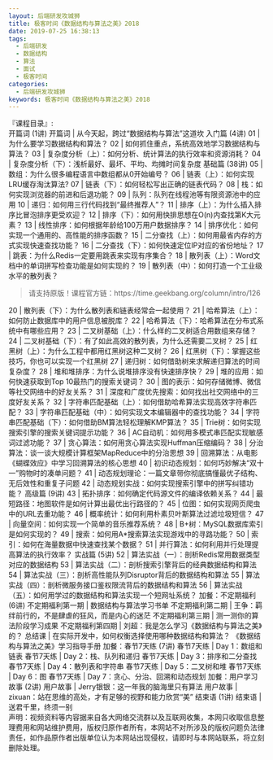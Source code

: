 ```yaml
---
layout: 后端研发攻城狮
title: 极客时间《数据结构与算法之美》2018        
date: 2019-07-25 16:38:13
tags:
  - 后端研发
  - 数据结构
  - 算法
  - 面试
  - 极客时间
categories:
  - 后端研发攻城狮
keywords: 极客时间《数据结构与算法之美》2018        
---
```

『课程目录』:  
开篇词 (1讲)
开篇词 | 从今天起，跨过“数据结构与算法”这道坎
入门篇 (4讲)
01 | 为什么要学习数据结构和算法？
02 | 如何抓住重点，系统高效地学习数据结构与算法？
03 | 复杂度分析（上）：如何分析、统计算法的执行效率和资源消耗？
04 | 复杂度分析（下）：浅析最好、最坏、平均、均摊时间复杂度
基础篇 (38讲)
05 | 数组：为什么很多编程语言中数组都从0开始编号？
06 | 链表（上）：如何实现LRU缓存淘汰算法?
07 | 链表（下）：如何轻松写出正确的链表代码？
08 | 栈：如何实现浏览器的前进和后退功能？
09 | 队列：队列在线程池等有限资源池中的应用
10 | 递归：如何用三行代码找到“最终推荐人”？
11 | 排序（上）：为什么插入排序比冒泡排序更受欢迎？
12 | 排序（下）：如何用快排思想在O(n)内查找第K大元素？
13 | 线性排序：如何根据年龄给100万用户数据排序？
14 | 排序优化：如何实现一个通用的、高性能的排序函数？
15 | 二分查找（上）：如何用最省内存的方式实现快速查找功能？
16 | 二分查找（下）：如何快速定位IP对应的省份地址？
17 | 跳表：为什么Redis一定要用跳表来实现有序集合？
18 | 散列表（上）：Word文档中的单词拼写检查功能是如何实现的？
19 | 散列表（中）：如何打造一个工业级水平的散列表？
<!-- more -->   
<blockquote class="blockquote-center">
请支持原版！课程官方链：https://time.geekbang.org/column/intro/126</blockquote>
</blockquote>
20 | 散列表（下）：为什么散列表和链表经常会一起使用？
21 | 哈希算法（上）：如何防止数据库中的用户信息被脱库？
22 | 哈希算法（下）：哈希算法在分布式系统中有哪些应用？
23 | 二叉树基础（上）：什么样的二叉树适合用数组来存储？
24 | 二叉树基础（下）：有了如此高效的散列表，为什么还需要二叉树？
25 | 红黑树（上）：为什么工程中都用红黑树这种二叉树？
26 | 红黑树（下）：掌握这些技巧，你也可以实现一个红黑树
27 | 递归树：如何借助树来求解递归算法的时间复杂度？
28 | 堆和堆排序：为什么说堆排序没有快速排序快？
29 | 堆的应用：如何快速获取到Top 10最热门的搜索关键词？
30 | 图的表示：如何存储微博、微信等社交网络中的好友关系？
31 | 深度和广度优先搜索：如何找出社交网络中的三度好友关系？
32 | 字符串匹配基础（上）：如何借助哈希算法实现高效字符串匹配？
33 | 字符串匹配基础（中）：如何实现文本编辑器中的查找功能？
34 | 字符串匹配基础（下）：如何借助BM算法轻松理解KMP算法？
35 | Trie树：如何实现搜索引擎的搜索关键词提示功能？
36 | AC自动机：如何用多模式串匹配实现敏感词过滤功能？
37 | 贪心算法：如何用贪心算法实现Huffman压缩编码？
38 | 分治算法：谈一谈大规模计算框架MapReduce中的分治思想
39 | 回溯算法：从电影《蝴蝶效应》中学习回溯算法的核心思想
40 | 初识动态规划：如何巧妙解决“双十一”购物时的凑单问题？
41 | 动态规划理论：一篇文章带你彻底搞懂最优子结构、无后效性和重复子问题
42 | 动态规划实战：如何实现搜索引擎中的拼写纠错功能？
高级篇 (9讲)
43 | 拓扑排序：如何确定代码源文件的编译依赖关系？
44 | 最短路径：地图软件是如何计算出最优出行路径的？
45 | 位图：如何实现网页爬虫中的URL去重功能？
46 | 概率统计：如何利用朴素贝叶斯算法过滤垃圾短信？
47 | 向量空间：如何实现一个简单的音乐推荐系统？
48 | B+树：MySQL数据库索引是如何实现的？
49 | 搜索：如何用A*搜索算法实现游戏中的寻路功能？
50 | 索引：如何在海量数据中快速查找某个数据？
51 | 并行算法：如何利用并行处理提高算法的执行效率？
实战篇 (5讲)
52 | 算法实战（一）：剖析Redis常用数据类型对应的数据结构
53 | 算法实战（二）：剖析搜索引擎背后的经典数据结构和算法
54 | 算法实战（三）：剖析高性能队列Disruptor背后的数据结构和算法
55 | 算法实战（四）：剖析微服务接口鉴权限流背后的数据结构和算法
56 | 算法实战（五）：如何用学过的数据结构和算法实现一个短网址系统？
加餐：不定期福利 (6讲)
不定期福利第一期 | 数据结构与算法学习书单
不定期福利第二期 | 王争：羁绊前行的，不是肆虐的狂风，而是内心的迷茫
不定期福利第三期 | 测一测你的算法阶段学习成果
不定期福利第四期 | 刘超：我是怎么学习《数据结构与算法之美》的？
总结课 | 在实际开发中，如何权衡选择使用哪种数据结构和算法？
《数据结构与算法之美》学习指导手册
加餐：春节7天练 (7讲)
春节7天练 | Day 1：数组和链表
春节7天练 | Day 2：栈、队列和递归
春节7天练 | Day 3：排序和二分查找
春节7天练 | Day 4：散列表和字符串
春节7天练 | Day 5：二叉树和堆
春节7天练 | Day 6：图
春节7天练 | Day 7：贪心、分治、回溯和动态规划
加餐：用户学习故事 (2讲)
用户故事 | Jerry银银：这一年我的脑海里只有算法
用户故事 | zixuan：站在思维的高处，才有足够的视野和能力欣赏“美”
结束语 (1讲)
结束语 | 送君千里，终须一别

<div class="post-copyright">
    <div class="post-copyright__author">
      <span class="post-copyright-meta">声明：视频资料等内容据来自各大网络交流群以及互联网收集，本网只收取信息整理费用和网站维护费用，版权归原作者所有，本网站不对所涉及的版权问题负法律责任，如作品原作者出版单位认为本网站出现侵权，请即时与本网站联系，将立刻删除处理。 </span>
    </div>
</div>

<blockquote class="blockquote-center">

</blockquote>

